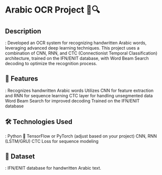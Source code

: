 <h1> Arabic OCR Project 📝🔍</h1> 

<h2> Description</h2> :
Developed an OCR system for recognizing handwritten Arabic words, leveraging advanced deep learning techniques. This project uses a combination of CNN, RNN, and CTC (Connectionist Temporal Classification) architecture, trained on the IFN/ENIT database, with Word Beam Search decoding to optimize the recognition process.

 <h2> 🚀 Features</h2>:
Recognizes handwritten Arabic words
Utilizes CNN for feature extraction and RNN for sequence learning
CTC layer for handling unsegmented data
Word Beam Search for improved decoding
Trained on the IFN/ENIT database

<h2>🛠️ Technologies Used</h2>:
Python 🐍
TensorFlow or PyTorch (adjust based on your project)
CNN, RNN (LSTM/GRU)
CTC Loss for sequence modeling

<h2>📂 Dataset</h2>:
IFN/ENIT database for handwritten Arabic text.

